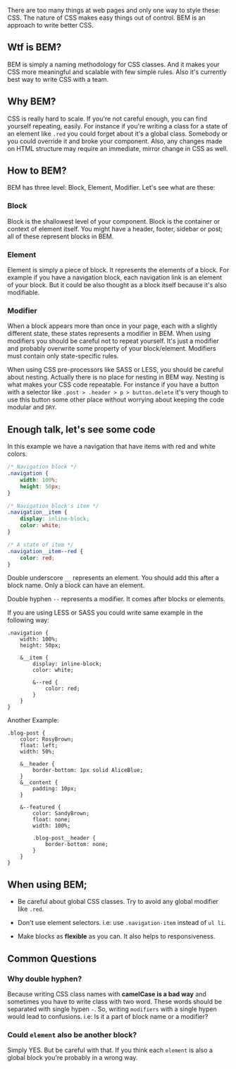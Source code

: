 There are too many things at web pages and only one way to style these: CSS. The nature of CSS makes easy things out of control. BEM is an approach to write better CSS.

## Wtf is BEM?
BEM is simply a naming methodology for CSS classes. And it makes your CSS more meaningful and scalable with few simple rules. Also it's currently best way to write CSS with a team.

## Why BEM?
CSS is really hard to scale. If you're not careful enough, you can find yourself repeating, easily. For instance if you're writing a class for a state of an element like `.red` you could forget about it's a global class. Somebody or you could override it and broke your component. Also, any changes made on HTML structure may require an immediate, mirror change in CSS as well.

## How to BEM?
BEM has three level: Block, Element, Modifier. Let's see what are these:

### Block
Block is the shallowest level of your component. Block is the container or context of element itself. You might have a header, footer, sidebar or post; all of these represent blocks in BEM.

### Element
Element is simply a piece of block. It represents the elements of a block. For example if you have a navigation block, each navigation link is an element of your block. But it could be also thought as a block itself because it's also modifiable.

### Modifier
When a block appears more than once in your page, each with a slightly different state, these states represents a modifier in BEM. When using modifiers you should be careful not to repeat yourself. It's just a modifier and probably overwrite some property of your block/element. Modifiers must contain only state-specific rules.

When using CSS pre-processors like SASS or LESS, you should be careful about nesting. Actually there is no place for nesting in BEM way. Nesting is what makes your CSS code repeatable. For instance if you have a button with a selector like `.post > .header > p > button.delete` it's very though to use this button some other place without worrying about keeping the code modular and `DRY`.

## Enough talk, let's see some code
In this example we have a navigation that have items with red and white colors.

```css
/* Navigation block */
.navigation {
    width: 100%;
    height: 50px;
}

/* Navigation block's item */
.navigation__item {
    display: inline-block;
    color: white;
}

/* A state of item */
.navigation__item--red {
    color: red;
}
```

Double underscore `__` represents an element. You should add this after a block name. Only a block can have an element.

Double hyphen `--` represents a modifier. It comes after blocks or elements.

If you are using LESS or SASS you could write same example in the following way:

```less
.navigation {
    width: 100%;
    height: 50px;

    &__item {
        display: inline-block;
        color: white;

        &--red {
            color: red;
        }
    }
}
```

Another Example:

```less
.blog-post {
    color: RosyBrown;
    float: left;
    width: 50%;

    &__header {
        border-bottom: 1px solid AliceBlue;
    }
    &__content {
        padding: 10px;
    }

    &--featured {
        color: SandyBrown;
        float: none;
        width: 100%;

        .blog-post__header {
            border-bottom: none;
        }
    }
}
```

## When using BEM;
 - Be careful about global CSS classes. Try to avoid any global modifier like `.red`.

 - Don't use element selectors. i.e: use `.navigation-item` instead of `ul li`.

 - Make blocks as **flexible** as you can. It also helps to responsiveness.

## Common Questions
### Why double hyphen?
Because writing CSS class names with **camelCase is a bad way** and sometimes you have to write class with two word. These words should be separated with single hypen `-`. So, writing `modifiers` with a single hypen would lead to confusions. i.e: Is it a part of block name or a modifier?

### Could `element` also be another block?
Simply YES. But be careful with that. If you think each `element` is also a global block you're probably in a wrong way.
